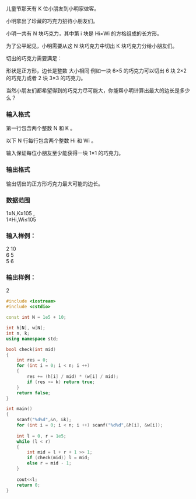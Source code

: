 儿童节那天有 K
 位小朋友到小明家做客。

小明拿出了珍藏的巧克力招待小朋友们。

小明一共有 N
 块巧克力，其中第 i
 块是 Hi×Wi
 的方格组成的长方形。

为了公平起见，小明需要从这 N
 块巧克力中切出 K
 块巧克力分给小朋友们。

切出的巧克力需要满足：

形状是正方形，边长是整数
大小相同
例如一块 6×5
 的巧克力可以切出 6
 块 2×2
 的巧克力或者 2
 块 3×3
 的巧克力。

当然小朋友们都希望得到的巧克力尽可能大，你能帮小明计算出最大的边长是多少么？

### 输入格式
第一行包含两个整数 N
 和 K
。

以下 N
 行每行包含两个整数 Hi
 和 Wi
。

输入保证每位小朋友至少能获得一块 1×1
 的巧克力。

### 输出格式
输出切出的正方形巧克力最大可能的边长。

### 数据范围
1≤N,K≤105
,  
1≤Hi,Wi≤105
### 输入样例：
2 10  
6 5  
5 6  
### 输出样例：
2
```c++
#include <iostream>
#include <cstdio>

const int N = 1e5 + 10;

int h[N], w[N];
int n, k;
using namespace std;

bool check(int mid)
{
    int res = 0;
    for (int i = 0; i < n; i ++)
    {
        res += (h[i] / mid) * (w[i] / mid);
        if (res >= k) return true;
    }
    return false;
}

int main()
{
    scanf("%d%d",&n, &k);
    for (int i = 0; i < n; i ++) scanf("%d%d",&h[i], &w[i]);
    
    int l = 0, r = 1e5;
    while (l < r)
    {
        int mid = l + r + 1 >> 1;
        if (check(mid)) l = mid;
        else r = mid - 1;
    }
    
    cout<<l;
    return 0;
}

```
